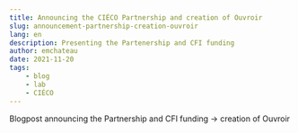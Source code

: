```yaml
---
title: Announcing the CIÉCO Partnership and creation of Ouvroir
slug: announcement-partnership-creation-ouvroir
lang: en
description: Presenting the Partenership and CFI funding
author: emchateau
date: 2021-11-20
tags: 
    - blog
    - lab
    - CIÉCO
---
```

Blogpost announcing the Partnership and CFI funding → creation of Ouvroir



